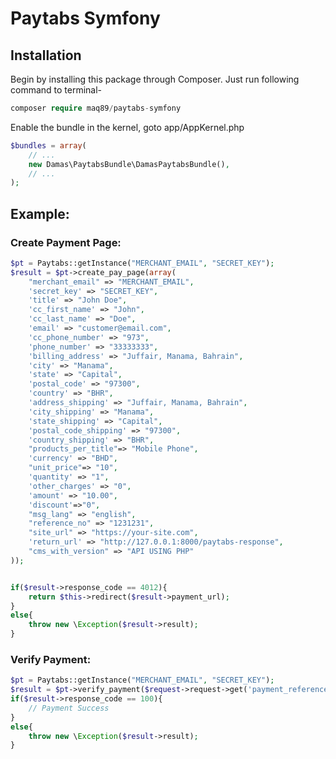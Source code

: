 # Paytabs Symfony

## Installation
Begin by installing this package through Composer. Just run following command to terminal-

```php
composer require maq89/paytabs-symfony
```

Enable the bundle in the kernel, goto app/AppKernel.php
```php
$bundles = array(
	// ...
	new Damas\PaytabsBundle\DamasPaytabsBundle(),
	// ...
);
```


## Example:
### Create Payment Page:
```php
$pt = Paytabs::getInstance("MERCHANT_EMAIL", "SECRET_KEY");
$result = $pt->create_pay_page(array(
	"merchant_email" => "MERCHANT_EMAIL",
	'secret_key' => "SECRET_KEY",
	'title' => "John Doe",
	'cc_first_name' => "John",
	'cc_last_name' => "Doe",
	'email' => "customer@email.com",
	'cc_phone_number' => "973",
	'phone_number' => "33333333",
	'billing_address' => "Juffair, Manama, Bahrain",
	'city' => "Manama",
	'state' => "Capital",
	'postal_code' => "97300",
	'country' => "BHR",
	'address_shipping' => "Juffair, Manama, Bahrain",
	'city_shipping' => "Manama",
	'state_shipping' => "Capital",
	'postal_code_shipping' => "97300",
	'country_shipping' => "BHR",
	"products_per_title"=> "Mobile Phone",
	'currency' => "BHD",
	"unit_price"=> "10",
	'quantity' => "1",
	'other_charges' => "0",
	'amount' => "10.00",
	'discount'=>"0",
	"msg_lang" => "english",
	"reference_no" => "1231231",
	"site_url" => "https://your-site.com",
	'return_url' => "http://127.0.0.1:8000/paytabs-response",
	"cms_with_version" => "API USING PHP"
));


if($result->response_code == 4012){
	return $this->redirect($result->payment_url);
}
else{
	throw new \Exception($result->result);	
}
```
### Verify Payment:
```php
$pt = Paytabs::getInstance("MERCHANT_EMAIL", "SECRET_KEY");
$result = $pt->verify_payment($request->request->get('payment_reference'));
if($result->response_code == 100){
	// Payment Success
}
else{
	throw new \Exception($result->result);	
}

```
